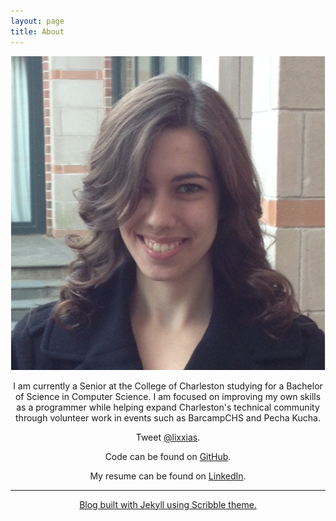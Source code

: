 ```yaml
---
layout: page
title: About
---
```

<center>
<img src="/images/me.png" class="circleimg">
<p>
I am currently a Senior at the College of Charleston studying for a Bachelor of Science in Computer Science. I am focused on improving my own skills as a programmer while helping expand Charleston's technical community through volunteer work in events such as BarcampCHS and Pecha Kucha.

Tweet [@lixxias](http://twitter.com/lixxias).

Code can be found on [GitHub](http://github.com/Lixxia).

My resume can be found on [LinkedIn](http://linkedin.com/in/lixxia).

---

<a href="http://github.com/muan/scribble" class="muted">Blog built with Jekyll using Scribble theme.</a>
</center>


